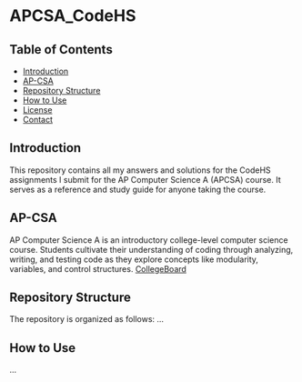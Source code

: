 # APCSA_CodeHS

## Table of Contents
- [Introduction](#introduction)
- [AP-CSA](#ap-csa)
- [Repository Structure](#repository-structure)
- [How to Use](#how-to-use)
- [License](#license)
- [Contact](#contact)

## Introduction
This repository contains all my answers and solutions for the CodeHS assignments I submit for the AP Computer Science A (APCSA) course. It serves as a reference and study guide for anyone taking the course.

## AP-CSA
AP Computer Science A is an introductory college-level computer science course. Students cultivate their understanding of coding through analyzing, writing, and testing code as they explore concepts like modularity, variables, and control structures. 
[CollegeBoard](https://apcentral.collegeboard.org/courses/ap-computer-science-a#:~:text=AP%20Computer%20Science%20A%20is%20an%20introductory%20college-level,explore%20concepts%20like%20modularity%2C%20variables%2C%20and%20control%20structures.)

## Repository Structure
The repository is organized as follows:
...
## How to Use
...